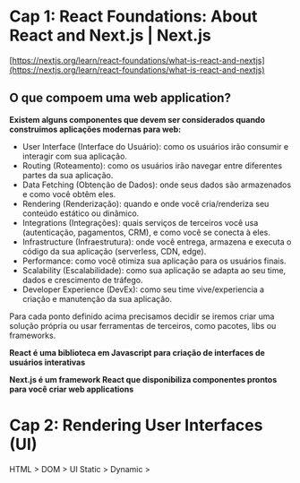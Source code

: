 # Cap 1: React Foundations: About React and Next.js | Next.js
[https://nextjs.org/learn/react-foundations/what-is-react-and-nextjs](https://nextjs.org/learn/react-foundations/what-is-react-and-nextjs)

## O que compoem uma web application?
__Existem alguns componentes que devem ser considerados quando construimos aplicações modernas para web:__
* User Interface (Interface do Usuário): como os usuários irão consumir e interagir com sua aplicação.
* Routing (Roteamento): como os usuários irão navegar entre diferentes partes da sua aplicação.
* Data Fetching (Obtenção de Dados): onde seus dados são armazenados e como você obtêm eles.
* Rendering (Renderização): quando e onde você cria/renderiza seu conteúdo estático ou dinâmico.
* Integrations (Integrações): quais serviços de terceiros você usa (autenticação, pagamentos, CRM), e como você se conecta à eles.
* Infrastructure (Infraestrutura): onde você entrega, armazena e executa o código da sua aplicação (serverless, CDN, edge).
* Performance: como você otimiza sua aplicação para os usuários finais.
* Scalability (Escalabilidade): como sua aplicação se adapta ao seu time, dados e crescimento de tráfego.
* Developer Experience (DevEx): como seu time vive/experiencia a criação e manutenção da sua aplicação.

Para cada ponto definido acima precisamos decidir se iremos criar uma solução própria ou usar ferramentas de terceiros, como pacotes, libs ou frameworks.

**React é uma biblioteca em Javascript para criação de interfaces de usuários interativas**

**Next.js é um framework React que disponibiliza componentes prontos para você criar web applications**

# Cap 2: Rendering User Interfaces (UI)

HTML > DOM > UI
Static > Dynamic > 